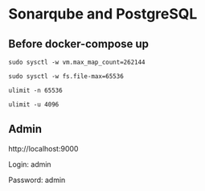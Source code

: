 # Sonarqube and PostgreSQL

## Before docker-compose up

`sudo sysctl -w vm.max_map_count=262144`

`sudo sysctl -w fs.file-max=65536`

`ulimit -n 65536`

`ulimit -u 4096`

## Admin

http://localhost:9000

Login: admin

Password: admin
